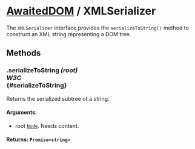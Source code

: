 # [AwaitedDOM](/docs/basic-client/awaited-dom) <span>/</span> XMLSerializer

<div class='overview'><span class="seoSummary">The <code>XMLSerializer</code> interface provides the <code>serializeToString()</code> method to construct an XML string representing a DOM tree.</span></div>

## Methods

### .serializeToString *(root)* <div class="specs"><i>W3C</i></div> {#serializeToString}

Returns the serialized subtree of a string.

#### **Arguments**:


 - root [`Node`](/docs/awaited-dom/node). Needs content.

#### **Returns**: `Promise<string>`
